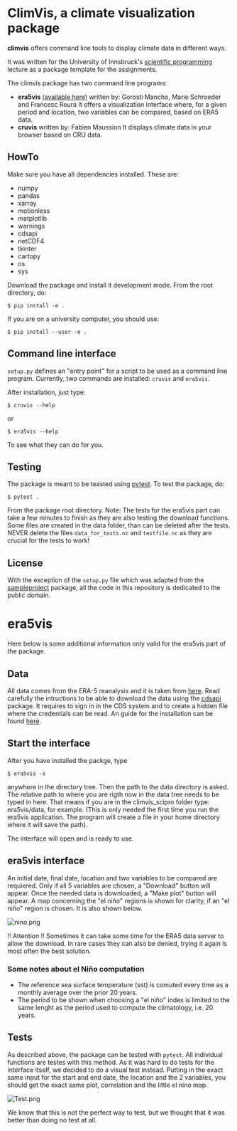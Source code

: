 # ClimVis, a climate visualization package

**climvis** offers command line tools to display climate data in different ways.

It was written for the University of Innsbruck's [scientific programming](http://fabienmaussion.info/scientific_programming) lecture as a package template for the assignments.

The climvis package has two command line programs: 
- **era5vis** [(available here)](https://github.com/franra9/climvis_scipro) 
written by: Gorosti Mancho, Marie Schroeder and Francesc Roura
It offers a visualization interface where, for a given period and location, two variables can be compared, based on ERA5 data.
- **cruvis** 
written by: Fabien Maussion
It displays climate data in your browser based on CRU data.

## HowTo

Make sure you have all dependencies installed. These are:
- numpy
- pandas
- xarray
- motionless
- matplotlib
- warnings
- cdsapi
- netCDF4
- tkinter
- cartopy
- os
- sys


Download the package and install it development mode. From the root directory,
do:

    $ pip install -e .

If you are on a university computer, you should use:

    $ pip install --user -e .

## Command line interface

``setup.py`` defines an "entry point" for a script to be used as a
command line program. Currently, two commands are installed: ``cruvis`` and ``era5vis``.

After installation, just type:

    $ cruvis --help
or
    
    $ era5vis --help

To see what they can do for you.

## Testing

The package is meant to be teasted using [pytest](https://docs.pytest.org). To test
the package, do:

    $ pytest .

From the package root directory.
Note: The tests for the era5vis part can take a few minutes to finish as they are also testing the download functions. Some files are created in the data folder, than can be deleted after the tests. NEVER delete the files ```data_for_tests.nc``` and ```testfile.nc``` as they are crucial for the tests to work!

## License

With the exception of the ``setup.py`` file which was adapted from the
[sampleproject](https://github.com/pypa/sampleproject) package, all the
code in this repository is dedicated to the public domain.
# era5vis
Here below is some additional information only valid for the era5vis part of the package.

## Data
All data comes from the ERA-5 reanalysis and it is taken from [here](https://cds.climate.copernicus.eu/#!/home). Read carefully the intructions to be able to download the data using the [cdsapi](https://pypi.org/project/cdsapi/) package. It requires to sign in in the CDS system and to create a hidden file where the credentials can be read. An guide for the installation can be found [here](https://cds.climate.copernicus.eu/api-how-to).

## Start the interface
After you have installed the packge, type 


    $ era5vis -s

anywhere in the directory tree. Then the path to the data directory is asked. The relative path to where you are rigth now in the data tree needs to be typed in here. That means if you are in the climvis_scipro folder type: era5vis/data, for example. (This is only needed the first time you run the era5vis application. The program will create a file in your home directory where it will save the path).

The interface will open and is ready to use.

## era5vis interface
An initial date, final date, location and two variables to be compared are requiered. Only if all 5 variables are chosen, a "Download" button will appear. Once the needed data is downloaded, a "Make plot" button will appear.
A map concerning the "el niño" regions is shown for clarity, if an "el niño" region is chosen. It is also shown below.

![nino.png](https://www.dropbox.com/s/s6t5zn1czz8q87d/nino.png?dl=0&raw=1)

!! Attention !!
Sometimes it can take some time for the ERA5 data server to allow the download. In rare cases they can also be denied, trying it again is most often the best solution.


### Some notes about el Niño computation
- The reference sea surface temperature (sst) is comuted every time as a monthly average over the prior 20 years.
- The period to be shown when choosing a "el niño" index is limited to the same lenght as the period used to compute the climatology, i.e. 20 years.

## Tests
As described above, the package can be tested with ``pytest``. All individual functions are testes with this method. As it was hard to do tests for the interface itself, we decided to do a visual test instead.
Putting in the exact same input for the start and end date, the location and the 2 variables, you should get the exact same plot, correlation and the little el nino map.

![Test.png](https://www.dropbox.com/s/r2x9tq884bhy5rf/Test.png?dl=0&raw=1)

We know that this is not the perfect way to test, but we thought that it was better than doing no test at all. 





